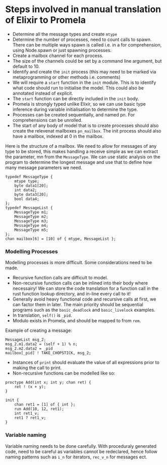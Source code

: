# Steps involved in manual translation of Elixir to Promela

- Determine all the message types and create `mtype`
- Determine the number of processes, need to count calls to spawn. There can be multiple ways spawn is called i.e. in a for comprehension, using Node.spawn or just spawning processes.
- Create a mailbox channel for each process.
- The size of the channels could be set by a command line argument, but default to 10.
- Identify and create the `init` process (this may need to be marked via metaprogramming or other methods i.e. comments)
- We will require a `start` function in the `init` module. This is to identify what code should run to initialise the model. This could also be annotated instead of explicit.
- The `start` function can be directly included in the `init` body.
- Promela is strongly typed unlike Elixir, so we can use basic type inference during variable initialisation to determine the type.
- Processes can be created sequentially, and named pn. For comprehensions can be unrolled.
- The start of any body of model that is to create processes should also create the relevenat mailboxes `pn_mailbox`. The init process should also have a mailbox, indexed at 0 in the mailbox.

Here is the structure of a mailbox. We need to allow for messages of any type to be stored, this makes handling a receive simple as we can extract the parameter, mn from the `MessageType`. We can use static analysis on the program to determine the longest message and use that to define how many message parameters we need.

```
typedef MessageType {
    mtype type;
    byte data1[20];
    int data2;
    byte data3[20];
    bool data4;
};
typedef MessageList {
    MessageType m1;
    MessageType m2;
    MessageType m3;
    MessageType m4;
    MessageType m5;
};
chan mailbox[6] = [10] of { mtype, MessageList };
```

### Modelling Processes
Modelling processes is more difficult. Some considerations need to be made.

- Recursive function calls are difficult to model.
- Non-recursive function calls can be inlined into their body where necessairy! We can store the code translation for a function call in the rust function lookup directory, and in-line every call to it!
- Generally avoid heavy functional code and recursive calls at first, we can factor them in later. The main priority should be sequential programs such as the `basic_deadlock` and `basic_livelock` examples.
- In translation, `self()` is `_pid`.
- Modulo exists in Promela, and should be mapped to from `rem`.

Example of creating a message:
```
MessageList msg_2;
msg_2.m1.data2 = (self + 1) % n;
msg_2.m2.data2 = _pid
mailbox[_pid] ! TAKE_CHOPSTICK, msg_2;
```

- Instances of `print` should evaluate the value of all expressions prior to making the call to print.
- Non-recursive functions can be modelled like so:
```
proctype Add(int x; int y; chan ret) {
    ret ! (x + y);
}

init {
    chan ret1 = [1] of { int };
    run Add(10, 12, ret1);
    int ret1_v;
    ret1 ? ret1_v;
}
```

### Variable naming
Variable naming needs to be done carefully. With proceduraly generated code, need to be careful as variables cannot be redeclared, hence follow naming patterns such as `i_n` for iterators, `rec_v_n` for messages ect.
